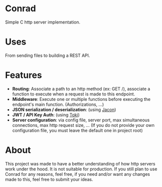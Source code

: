 # Conrad
Simple C http server implementation.

# Uses
From sending files to building a REST API.

# Features

- **Routing**: Associate a path to an http method (ex: GET /), associate a function to execute when a request is made to this endpoint.
- **Middleware**: Execute one or multiple functions before executing the endpoint's main function. (Authorizations, ...)
- **JSON serialization / deserialization**: (using [Jacon](https://github.com/julien-remmery-vinci/Jacon))
- **JWT / API Key Auth**: (using [Toki](https://github.com/julien-remmery-vinci/Toki))
- **Server configuration**: via config file, server port, max simultaneous connections, max http request size, ... (If you do not provide your own configuration file, you must leave the default one in project root)

# About
This project was made to have a better understanding of how http servers work under the hood. It is not suitable for production. If you still plan to use Conrad for any reasons, feel free, if you need and/or want any changes made to this, feel free to submit your ideas.